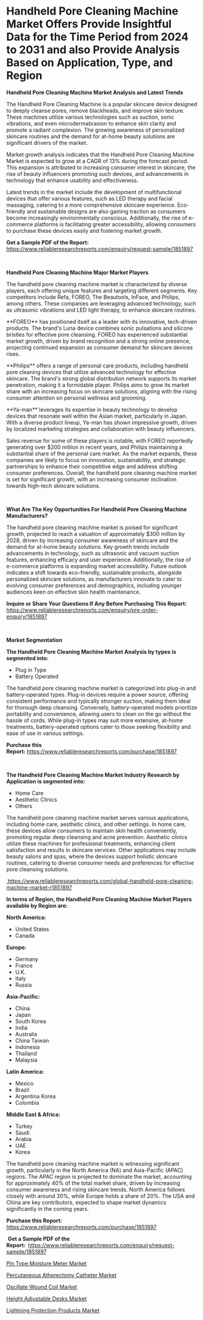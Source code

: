 <p><h1>Handheld Pore Cleaning Machine Market Offers Provide Insightful Data for the Time Period from 2024 to 2031 and also Provide Analysis Based on Application, Type, and Region</h1></p><p><strong>Handheld Pore Cleaning Machine Market Analysis and Latest Trends</strong></p>
<p><p>The Handheld Pore Cleaning Machine is a popular skincare device designed to deeply cleanse pores, remove blackheads, and improve skin texture. These machines utilize various technologies such as suction, sonic vibrations, and even microdermabrasion to enhance skin clarity and promote a radiant complexion. The growing awareness of personalized skincare routines and the demand for at-home beauty solutions are significant drivers of the market.</p><p>Market growth analysis indicates that the Handheld Pore Cleaning Machine Market is expected to grow at a CAGR of 13% during the forecast period. This expansion is attributed to increasing consumer interest in skincare, the rise of beauty influencers promoting such devices, and advancements in technology that enhance usability and effectiveness. </p><p>Latest trends in the market include the development of multifunctional devices that offer various features, such as LED therapy and facial massaging, catering to a more comprehensive skincare experience. Eco-friendly and sustainable designs are also gaining traction as consumers become increasingly environmentally conscious. Additionally, the rise of e-commerce platforms is facilitating greater accessibility, allowing consumers to purchase these devices easily and fostering market growth.</p></p>
<p><strong>Get a Sample PDF of the Report:&nbsp;</strong> <a href="https://www.reliableresearchreports.com/enquiry/request-sample/1851897?utm_campaign=4&utm_medium=2&utm_source=Github&utm_content=ia&utm_term=18102024&utm_id=handheld-pore-cleaning-machine">https://www.reliableresearchreports.com/enquiry/request-sample/1851897</a></p>
<p>&nbsp;</p>
<p><strong>Handheld Pore Cleaning Machine Major Market Players</strong></p>
<p><p>The handheld pore cleaning machine market is characterized by diverse players, each offering unique features and targeting different segments. Key competitors include Refa, FOREO, The Beautools, InFace, and Philips, among others. These companies are leveraging advanced technology, such as ultrasonic vibrations and LED light therapy, to enhance skincare routines.</p><p>**FOREO** has positioned itself as a leader with its innovative, tech-driven products. The brand's Luna device combines sonic pulsations and silicone bristles for effective pore cleansing. FOREO has experienced substantial market growth, driven by brand recognition and a strong online presence, projecting continued expansion as consumer demand for skincare devices rises.</p><p>**Philips** offers a range of personal care products, including handheld pore cleaning devices that utilize advanced technology for effective skincare. The brand's strong global distribution network supports its market penetration, making it a formidable player. Philips aims to grow its market share with an increasing focus on skincare solutions, aligning with the rising consumer attention on personal wellness and grooming.</p><p>**Ya-man** leverages its expertise in beauty technology to develop devices that resonate well within the Asian market, particularly in Japan. With a diverse product lineup, Ya-man has shown impressive growth, driven by localized marketing strategies and collaboration with beauty influencers.</p><p>Sales revenue for some of these players is notable, with FOREO reportedly generating over $200 million in recent years, and Philips maintaining a substantial share of the personal care market. As the market expands, these companies are likely to focus on innovation, sustainability, and strategic partnerships to enhance their competitive edge and address shifting consumer preferences. Overall, the handheld pore cleaning machine market is set for significant growth, with an increasing consumer inclination towards high-tech skincare solutions.</p></p>
<p>&nbsp;</p>
<p><strong>What Are The Key Opportunities For Handheld Pore Cleaning Machine Manufacturers?</strong></p>
<p><p>The handheld pore cleaning machine market is poised for significant growth, projected to reach a valuation of approximately $300 million by 2028, driven by increasing consumer awareness of skincare and the demand for at-home beauty solutions. Key growth trends include advancements in technology, such as ultrasonic and vacuum suction features, enhancing efficacy and user experience. Additionally, the rise of e-commerce platforms is expanding market accessibility. Future outlook indicates a shift towards eco-friendly, sustainable products, alongside personalized skincare solutions, as manufacturers innovate to cater to evolving consumer preferences and demographics, including younger audiences keen on effective skin health maintenance.</p></p>
<p><strong>Inquire or Share Your Questions If Any Before Purchasing This Report:</strong> <a href="https://www.reliableresearchreports.com/enquiry/pre-order-enquiry/1851897?utm_campaign=4&utm_medium=2&utm_source=Github&utm_content=ia&utm_term=18102024&utm_id=handheld-pore-cleaning-machine">https://www.reliableresearchreports.com/enquiry/pre-order-enquiry/1851897</a></p>
<p>&nbsp;</p>
<p><strong>Market Segmentation</strong></p>
<p><strong>The Handheld Pore Cleaning Machine Market Analysis by types is segmented into:</strong></p>
<p><ul><li>Plug in Type</li><li>Battery Operated</li></ul></p>
<p><p>The handheld pore cleaning machine market is categorized into plug-in and battery-operated types. Plug-in devices require a power source, offering consistent performance and typically stronger suction, making them ideal for thorough deep cleansing. Conversely, battery-operated models prioritize portability and convenience, allowing users to clean on the go without the hassle of cords. While plug-in types may suit more extensive, at-home treatments, battery-operated options cater to those seeking flexibility and ease of use in various settings.</p></p>
<p><strong>Purchase this Report:&nbsp;</strong><a href="https://www.reliableresearchreports.com/purchase/1851897?utm_campaign=4&utm_medium=2&utm_source=Github&utm_content=ia&utm_term=18102024&utm_id=handheld-pore-cleaning-machine">https://www.reliableresearchreports.com/purchase/1851897</a></p>
<p>&nbsp;</p>
<p><strong>The Handheld Pore Cleaning Machine Market Industry Research by Application is segmented into:</strong></p>
<p><ul><li>Home Care</li><li>Aesthetic Clinics</li><li>Others</li></ul></p>
<p><p>The handheld pore cleaning machine market serves various applications, including home care, aesthetic clinics, and other settings. In home care, these devices allow consumers to maintain skin health conveniently, promoting regular deep cleansing and acne prevention. Aesthetic clinics utilize these machines for professional treatments, enhancing client satisfaction and results in skincare services. Other applications may include beauty salons and spas, where the devices support holistic skincare routines, catering to diverse consumer needs and preferences for effective pore cleansing solutions.</p></p>
<p><a href="https://www.reliableresearchreports.com/global-handheld-pore-cleaning-machine-market-r1851897?utm_campaign=4&utm_medium=2&utm_source=Github&utm_content=ia&utm_term=18102024&utm_id=handheld-pore-cleaning-machine">&nbsp;https://www.reliableresearchreports.com/global-handheld-pore-cleaning-machine-market-r1851897</a></p>
<p><strong>In terms of Region, the Handheld Pore Cleaning Machine Market Players available by Region are:</strong></p>
<p>
    <p> <strong> North America: </strong>
        <ul>
            <li>United States</li>
            <li>Canada</li>
        </ul>
        </p> 
    <p> <strong> Europe: </strong>
        <ul>
            <li>Germany</li>
            <li>France</li>
            <li>U.K.</li>
            <li>Italy</li>
            <li>Russia</li>
        </ul>
        </p> 
    <p> <strong> Asia-Pacific: </strong>
        <ul>
            <li>China</li>
            <li>Japan</li>
            <li>South Korea</li>
            <li>India</li>
            <li>Australia</li>
            <li>China Taiwan</li>
            <li>Indonesia</li>
            <li>Thailand</li>
            <li>Malaysia</li>
        </ul>
        </p> 
    <p> <strong> Latin America: </strong>
        <ul>
            <li>Mexico</li>
            <li>Brazil</li>
            <li>Argentina Korea</li>
            <li>Colombia</li>
        </ul>
        </p> 
    <p> <strong> Middle East & Africa: </strong>
        <ul>
            <li>Turkey</li>
            <li>Saudi</li>
            <li>Arabia</li>
            <li>UAE</li>
            <li>Korea</li>
        </ul>
    </p>
    </p>
<p><p>The handheld pore cleaning machine market is witnessing significant growth, particularly in the North America (NA) and Asia-Pacific (APAC) regions. The APAC region is projected to dominate the market, accounting for approximately 40% of the total market share, driven by increasing consumer awareness and rising skincare trends. North America follows closely with around 30%, while Europe holds a share of 20%. The USA and China are key contributors, expected to shape market dynamics significantly in the coming years.</p></p>
<p><strong>Purchase this Report: </strong><a href="https://www.reliableresearchreports.com/purchase/1851897?utm_campaign=4&utm_medium=2&utm_source=Github&utm_content=ia&utm_term=18102024&utm_id=handheld-pore-cleaning-machine">https://www.reliableresearchreports.com/purchase/1851897</a></p>
<p>&nbsp;<strong>Get a Sample PDF of the Report:&nbsp;&nbsp;</strong><a href="https://www.reliableresearchreports.com/enquiry/request-sample/1851897?utm_campaign=4&utm_medium=2&utm_source=Github&utm_content=ia&utm_term=18102024&utm_id=handheld-pore-cleaning-machine">https://www.reliableresearchreports.com/enquiry/request-sample/1851897</a></p>
<p><strong></strong></p>
<p><p><a href="https://issuu.com/reportprime-2/docs/pin-type-moisture-meter-market-size_5781349039965d?utm_campaign=4&utm_medium=2&utm_source=Github&utm_content=ia&utm_term=18102024&utm_id=handheld-pore-cleaning-machine">Pin Type Moisture Meter Market</a></p><p><a href="https://github.com/WayneHopkins413/Market-Research-Report-List-1/blob/main/percutaneous-atherectomy-catheter-market.md?utm_campaign=4&utm_medium=2&utm_source=Github&utm_content=ia&utm_term=18102024&utm_id=handheld-pore-cleaning-machine">Percutaneous Atherectomy Catheter Market</a></p><p><a href="https://github.com/Armeladukagjini693/Market-Research-Report-List-1/blob/main/oscillate-wound-coil-market.md?utm_campaign=4&utm_medium=2&utm_source=Github&utm_content=ia&utm_term=18102024&utm_id=handheld-pore-cleaning-machine">Oscillate Wound Coil Market</a></p><p><a href="https://www.linkedin.com/pulse/height-adjustable-desks-market-report-product-type-end-6dmze?utm_campaign=4&utm_medium=2&utm_source=Github&utm_content=ia&utm_term=18102024&utm_id=handheld-pore-cleaning-machine">Height Adjustable Desks Market</a></p><p><a href="https://www.linkedin.com/pulse/insights-lightning-protection-products-market-size-which-r1ijf?utm_campaign=4&utm_medium=2&utm_source=Github&utm_content=ia&utm_term=18102024&utm_id=handheld-pore-cleaning-machine">Lightning Protection Products Market</a></p></p>